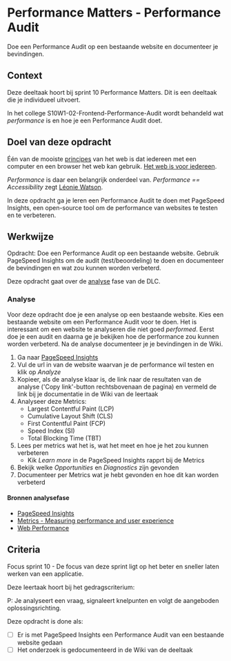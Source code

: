 
# Performance Matters - Performance Audit

Doe een Performance Audit op een bestaande website en documenteer je bevindingen.

## Context

Deze deeltaak hoort bij sprint 10 Performance Matters. Dit is een deeltaak die je individueel uitvoert.

In het college S10W1-02-Frontend-Performance-Audit wordt behandeld wat _performance_ is en hoe je een Performance Audit doet.


## Doel van deze opdracht

Één van de mooiste [principes](https://www.w3.org/DesignIssues/Principles.html) van het web is dat iedereen met een computer en een browser het web kan gebruik. [Het web is voor iedereen](https://www.youtube.com/watch?v=UMNFehJIi0E). 

_Performance_ is daar een belangrijk onderdeel van. _Performance == Accessibility_ zegt [Léonie Watson](https://tink.uk/about-leonie/). 

In deze opdracht ga je leren een Performance Audit te doen met PageSpeed Insights, een open-source tool om de performance van websites te testen en te verbeteren. 

## Werkwijze

Opdracht: Doe een Performance Audit op een bestaande website. Gebruik PageSpeed Insights om de audit (test/beoordeling) te doen en documenteer de bevindingen en wat zou kunnen worden verbeterd. 


Deze opdracht gaat over de [analyse](#analyse) fase van de DLC.

### Analyse

Voor deze opdracht doe je een analyse op een bestaande website. Kies een bestaande website om een Performance Audit voor te doen. Het is interessant om een website te analyseren die niet goed _performed_. Eerst doe je een audit en daarna ge je bekijken hoe de performance zou kunnen worden verbeterd. Na de analyse documenteer je je bevindingen in de Wiki. 


1. Ga naar [PageSpeed Insights](https://pagespeed.web.dev)
2. Vul de url in van de website waarvan je de performance wil testen en klik op _Analyze_
3. Kopieer, als de analyse klaar is, de link naar de resultaten van de analyse ('Copy link'-button rechtsbovenaan de pagina) en vermeld de link bij je documentatie in de Wiki van de leertaak
4. Analyseer deze Metrics:
    - Largest Contentful Paint (LCP)
    - Cumulative Layout Shift (CLS)
    - First Contentful Paint (FCP)
    - Speed Index (SI)
    - Total Blocking Time (TBT)
5. Lees per metrics wat het is, wat het meet en hoe je het zou kunnen verbeteren
    - Kik _Learn more_ in de PageSpeed Insights  rapprt bij de Metrics
6. Bekijk welke _Opportunities_ en _Diagnostics_ zijn gevonden
7. Documenteer per Metrics wat je hebt gevonden en hoe dit kan worden verbeterd

#### Bronnen analysefase

- [PageSpeed Insights](https://pagespeed.web.dev)
- [Metrics - Measuring performance and user experience](https://web.dev/metrics/)
- [Web Performance](https://developer.mozilla.org/en-US/docs/Web/Performance)

## Criteria

Focus sprint 10 - De focus van deze sprint ligt op het beter en sneller laten werken van een applicatie.

Deze leertaak hoort bij het gedragscriterium:

P: Je analyseert een vraag, signaleert knelpunten en volgt de aangeboden oplossingsrichting.

Deze opdracht is done als:

- [ ] Er is met PageSpeed Insights een Performance Audit van een bestaande website gedaan
- [ ] Het onderzoek is gedocumenteerd in de Wiki van de deeltaak
